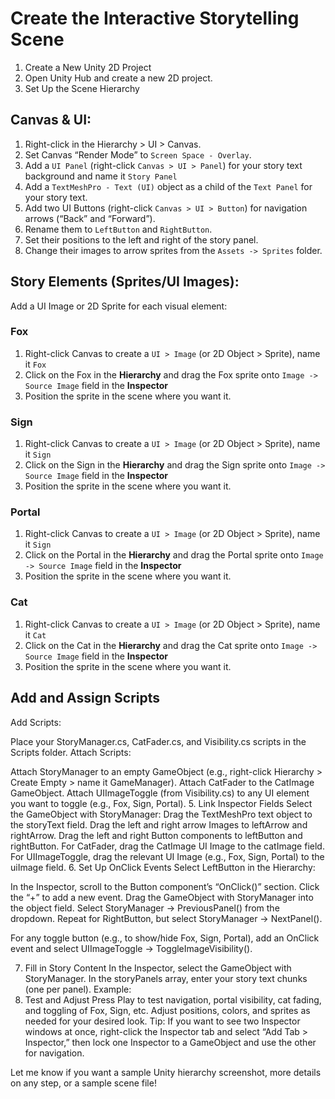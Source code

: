 # Create the Interactive Storytelling Scene
1. Create a New Unity 2D Project
2. Open Unity Hub and create a new 2D project.
3. Set Up the Scene Hierarchy

## Canvas & UI:

1. Right-click in the Hierarchy > UI > Canvas.
2. Set Canvas “Render Mode” to ```Screen Space - Overlay```.
3. Add a ```UI Panel``` (right-click ```Canvas > UI > Panel```) for your story text background and name it ```Story Panel```
4. Add a ```TextMeshPro - Text (UI)``` object as a child of the ```Text Panel``` for your story text.
5. Add two UI Buttons (right-click ```Canvas > UI > Button```) for navigation arrows (“Back” and “Forward”).
6. Rename them to ```LeftButton``` and ```RightButton```.
7. Set their positions to the left and right of the story panel.
8. Change their images to arrow sprites from the ```Assets -> Sprites``` folder.

## Story Elements (Sprites/UI Images):

Add a UI Image or 2D Sprite for each visual element:

### Fox 
1. Right-click Canvas to create a ```UI > Image``` (or 2D Object > Sprite), name it ```Fox```
2. Click on the Fox in the **Hierarchy** and drag the Fox sprite onto ```Image -> Source Image``` field in the **Inspector**
3. Position the sprite in the scene where you want it.

### Sign
1. Right-click Canvas to create a ```UI > Image``` (or 2D Object > Sprite), name it ```Sign```
2. Click on the Sign in the **Hierarchy** and drag the Sign sprite onto ```Image -> Source Image``` field in the **Inspector**
3. Position the sprite in the scene where you want it.
      
### Portal
1. Right-click Canvas to create a ```UI > Image``` (or 2D Object > Sprite), name it ```Sign```
2. Click on the Portal in the **Hierarchy** and drag the Portal sprite onto ```Image -> Source Image``` field in the **Inspector**
3. Position the sprite in the scene where you want it.
   
### Cat
1. Right-click Canvas to create a ```UI > Image``` (or 2D Object > Sprite), name it ```Cat```
2. Click on the Cat in the **Hierarchy** and drag the Cat sprite onto ```Image -> Source Image``` field in the **Inspector**
3. Position the sprite in the scene where you want it.

## Add and Assign Scripts
Add Scripts:

Place your StoryManager.cs, CatFader.cs, and Visibility.cs scripts in the Scripts folder.
Attach Scripts:

Attach StoryManager to an empty GameObject (e.g., right-click Hierarchy > Create Empty > name it GameManager).
Attach CatFader to the CatImage GameObject.
Attach UIImageToggle (from Visibility.cs) to any UI element you want to toggle (e.g., Fox, Sign, Portal).
5. Link Inspector Fields
Select the GameObject with StoryManager:
Drag the TextMeshPro text object to the storyText field.
Drag the left and right arrow Images to leftArrow and rightArrow.
Drag the left and right Button components to leftButton and rightButton.
For CatFader, drag the CatImage UI Image to the catImage field.
For UIImageToggle, drag the relevant UI Image (e.g., Fox, Sign, Portal) to the uiImage field.
6. Set Up OnClick Events
Select LeftButton in the Hierarchy:

In the Inspector, scroll to the Button component’s “OnClick()” section.
Click the “+” to add a new event.
Drag the GameObject with StoryManager into the object field.
Select StoryManager -> PreviousPanel() from the dropdown.
Repeat for RightButton, but select StoryManager -> NextPanel().

For any toggle button (e.g., to show/hide Fox, Sign, Portal), add an OnClick event and select UIImageToggle -> ToggleImageVisibility().

7. Fill in Story Content
In the Inspector, select the GameObject with StoryManager.
In the storyPanels array, enter your story text chunks (one per panel).
Example:
8. Test and Adjust
Press Play to test navigation, portal visibility, cat fading, and toggling of Fox, Sign, etc.
Adjust positions, colors, and sprites as needed for your desired look.
Tip:
If you want to see two Inspector windows at once, right-click the Inspector tab and select “Add Tab > Inspector,” then lock one Inspector to a GameObject and use the other for navigation.

Let me know if you want a sample Unity hierarchy screenshot, more details on any step, or a sample scene file!

